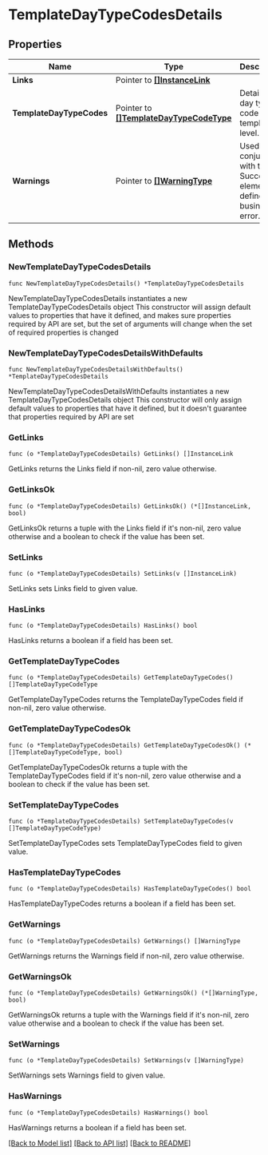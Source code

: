 # TemplateDayTypeCodesDetails

## Properties

Name | Type | Description | Notes
------------ | ------------- | ------------- | -------------
**Links** | Pointer to [**[]InstanceLink**](InstanceLink.md) |  | [optional] 
**TemplateDayTypeCodes** | Pointer to [**[]TemplateDayTypeCodeType**](TemplateDayTypeCodeType.md) | Details for day type code at template level. | [optional] 
**Warnings** | Pointer to [**[]WarningType**](WarningType.md) | Used in conjunction with the Success element to define a business error. | [optional] 

## Methods

### NewTemplateDayTypeCodesDetails

`func NewTemplateDayTypeCodesDetails() *TemplateDayTypeCodesDetails`

NewTemplateDayTypeCodesDetails instantiates a new TemplateDayTypeCodesDetails object
This constructor will assign default values to properties that have it defined,
and makes sure properties required by API are set, but the set of arguments
will change when the set of required properties is changed

### NewTemplateDayTypeCodesDetailsWithDefaults

`func NewTemplateDayTypeCodesDetailsWithDefaults() *TemplateDayTypeCodesDetails`

NewTemplateDayTypeCodesDetailsWithDefaults instantiates a new TemplateDayTypeCodesDetails object
This constructor will only assign default values to properties that have it defined,
but it doesn't guarantee that properties required by API are set

### GetLinks

`func (o *TemplateDayTypeCodesDetails) GetLinks() []InstanceLink`

GetLinks returns the Links field if non-nil, zero value otherwise.

### GetLinksOk

`func (o *TemplateDayTypeCodesDetails) GetLinksOk() (*[]InstanceLink, bool)`

GetLinksOk returns a tuple with the Links field if it's non-nil, zero value otherwise
and a boolean to check if the value has been set.

### SetLinks

`func (o *TemplateDayTypeCodesDetails) SetLinks(v []InstanceLink)`

SetLinks sets Links field to given value.

### HasLinks

`func (o *TemplateDayTypeCodesDetails) HasLinks() bool`

HasLinks returns a boolean if a field has been set.

### GetTemplateDayTypeCodes

`func (o *TemplateDayTypeCodesDetails) GetTemplateDayTypeCodes() []TemplateDayTypeCodeType`

GetTemplateDayTypeCodes returns the TemplateDayTypeCodes field if non-nil, zero value otherwise.

### GetTemplateDayTypeCodesOk

`func (o *TemplateDayTypeCodesDetails) GetTemplateDayTypeCodesOk() (*[]TemplateDayTypeCodeType, bool)`

GetTemplateDayTypeCodesOk returns a tuple with the TemplateDayTypeCodes field if it's non-nil, zero value otherwise
and a boolean to check if the value has been set.

### SetTemplateDayTypeCodes

`func (o *TemplateDayTypeCodesDetails) SetTemplateDayTypeCodes(v []TemplateDayTypeCodeType)`

SetTemplateDayTypeCodes sets TemplateDayTypeCodes field to given value.

### HasTemplateDayTypeCodes

`func (o *TemplateDayTypeCodesDetails) HasTemplateDayTypeCodes() bool`

HasTemplateDayTypeCodes returns a boolean if a field has been set.

### GetWarnings

`func (o *TemplateDayTypeCodesDetails) GetWarnings() []WarningType`

GetWarnings returns the Warnings field if non-nil, zero value otherwise.

### GetWarningsOk

`func (o *TemplateDayTypeCodesDetails) GetWarningsOk() (*[]WarningType, bool)`

GetWarningsOk returns a tuple with the Warnings field if it's non-nil, zero value otherwise
and a boolean to check if the value has been set.

### SetWarnings

`func (o *TemplateDayTypeCodesDetails) SetWarnings(v []WarningType)`

SetWarnings sets Warnings field to given value.

### HasWarnings

`func (o *TemplateDayTypeCodesDetails) HasWarnings() bool`

HasWarnings returns a boolean if a field has been set.


[[Back to Model list]](../README.md#documentation-for-models) [[Back to API list]](../README.md#documentation-for-api-endpoints) [[Back to README]](../README.md)


